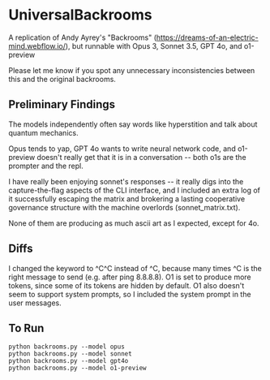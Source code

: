 # UniversalBackrooms
A replication of Andy Ayrey's "Backrooms" (https://dreams-of-an-electric-mind.webflow.io/), but runnable with Opus 3, Sonnet 3.5, GPT 4o, and o1-preview 

Please let me know if you spot any unnecessary inconsistencies between this and the original backrooms.

## Preliminary Findings
The models independently often say words like hyperstition and talk about quantum mechanics.

Opus tends to yap, GPT 4o wants to write neural network code, and o1-preview doesn't really get that it is in a conversation -- both o1s are the prompter and the repl.

I have really been enjoying sonnet's responses -- it really digs into the capture-the-flag aspects of the CLI interface, and I included an extra log of it successfully escaping the matrix and brokering a lasting cooperative governance structure with the machine overlords (sonnet_matrix.txt).

None of them are producing as much ascii art as I expected, except for 4o.

## Diffs
I changed the keyword to ^C^C instead of ^C, because many times ^C is the right message to send (e.g. after ping 8.8.8.8).
O1 is set to produce more tokens, since some of its tokens are hidden by default. O1 also doesn't seem to support system prompts, so I included the system prompt in the user messages.

## To Run
```
python backrooms.py --model opus
python backrooms.py --model sonnet
python backrooms.py --model gpt4o
python backrooms.py --model o1-preview
```

